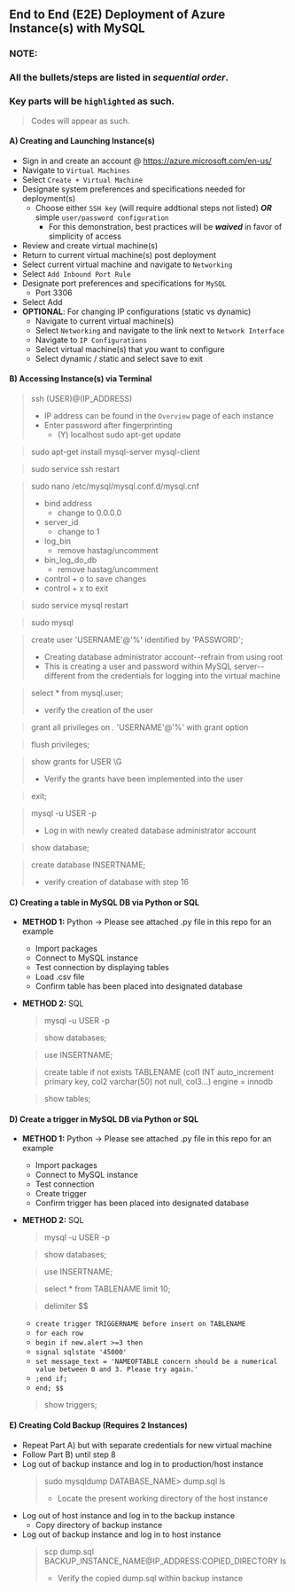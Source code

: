 ## End to End (E2E) Deployment of Azure Instance(s) with MySQL
### **NOTE**: 
### All the bullets/steps are listed in *sequential* *order*.
### Key parts will be `highlighted` as such. 
> Codes will appear as such. 


#### A) Creating and Launching Instance(s)
* Sign in and create an account @ https://azure.microsoft.com/en-us/ 
* Navigate to `Virtual Machines`
* Select `Create + Virtual Machine` 
* Designate system preferences and specifications needed for deployment(s)
    * Choose either `SSH key` (will require addtional steps not listed) ***OR*** simple `user/password configuration `
        * For this demonstration, best practices will be ***waived*** in favor of simplicity of access 
* Review and create virtual machine(s)
* Return to current virtual machine(s) post deployment
* Select current virtual machine and navigate to `Networking`
* Select `Add Inbound Port Rule `
* Designate port preferences and specifications for `MySQL` 
    * Port 3306 
* Select Add
* **OPTIONAL**: For changing IP configurations (static vs dynamic)
    * Navigate to current virtual machine(s) 
    * Select `Networking` and navigate to the link next to `Network Interface` 
    * Navigate to `IP Configurations `
    * Select virtual machine(s) that you want to configure 
    * Select dynamic / static and select save to exit 

#### B) Accessing Instance(s) via Terminal
> ssh (USER)@(IP_ADDRESS) 
> - IP address can be found in the `Overview` page of each instance 
> - Enter password after fingerprinting 
>   - (Y) localhost 
> sudo apt-get update

> sudo apt-get install mysql-server mysql-client 
    
> sudo service ssh restart  
    
> sudo nano /etc/mysql/mysql.conf.d/mysql.cnf
> - bind address 
>   - change to 0.0.0.0
> - server_id 
>   - change to 1 
> - log_bin 
>   - remove hastag/uncomment 
> - bin_log_do_db 
>   - remove hastag/uncomment
> - control + o to save changes 
> - control + x to exit 

> sudo service mysql restart 

> sudo mysql 

> create user 'USERNAME'@'%' identified by 'PASSWORD'; 
> - Creating database administrator account--refrain from using root
> - This is creating a user and password within MySQL server--different from the credentials for logging into the virtual machine

> select * from mysql.user; 
> - verify the creation of the user 

> grant all privileges on *.* 'USERNAME'@'%' with grant option

> flush privileges; 

> show grants for USER \G
> - Verify the grants have been implemented into the user

> exit;

> mysql -u USER -p 
> - Log in with newly created database administrator account 

> show database; 

> create database INSERTNAME; 
> - verify creation of database with step 16 

#### C) Creating a table in MySQL DB via Python or SQL
* **METHOD 1:** Python -> Please see attached .py file in this repo for an example 
    * Import packages 
    * Connect to MySQL instance 
    * Test connection by displaying tables 
    * Load .csv file 
    * Confirm table has been placed into designated database 
* **METHOD 2:** SQL
    > mysql -u USER -p 

    > show databases; 

    > use INSERTNAME; 

    > create table if not exists TABLENAME (col1 INT auto_increment primary key, col2 varchar(50) not null, col3...) engine = innodb 

    > show tables; 


#### D) Create a trigger in MySQL DB via Python or SQL
* **METHOD 1:** Python -> Please see attached .py file in this repo for an example 
    * Import packages  
    * Connect to MySQL instance 
    * Test connection 
    * Create trigger 
    * Confirm trigger has been placed into designated database 
* **METHOD 2:**  SQL
    > mysql -u USER -p 

    > show databases; 

    > use INSERTNAME; 
    
    > select * from TABLENAME limit 10;

    > delimiter $$
    * `create trigger TRIGGERNAME before insert on TABLENAME`
    * `for each row`
    * `begin if new.alert >=3 then`
    * `signal sqlstate '45000'`
    * `set message_text = 'NAMEOFTABLE concern should be a numerical value between 0 and 3. Please try again.'`
    * `;end if;`
    * `end; $$`

    > show triggers; 


#### E) Creating Cold Backup (Requires 2 Instances)
* Repeat Part A) but with separate credentials for new virtual machine 
* Follow Part B) until step 8 
* Log out of backup instance and log in to production/host instance 
    > sudo mysqldump DATABASE_NAME> dump.sql
    > ls 
    > - Locate the present working directory of the host instance 
* Log out of host instance and log in to the backup instance
    - Copy directory of backup instance
* Log out of backup instance and log in to host instance 
    > scp dump.sql BACKUP_INSTANCE_NAME@IP_ADDRESS:COPIED_DIRECTORY 
    > ls
    > - Verify the copied dump.sql within backup instance 
